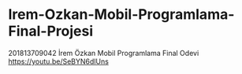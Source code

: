 # Irem-Ozkan-Mobil-Programlama-Final-Projesi
201813709042 İrem Özkan Mobil Programlama Final Odevi
https://youtu.be/SeBYN6dlUns
